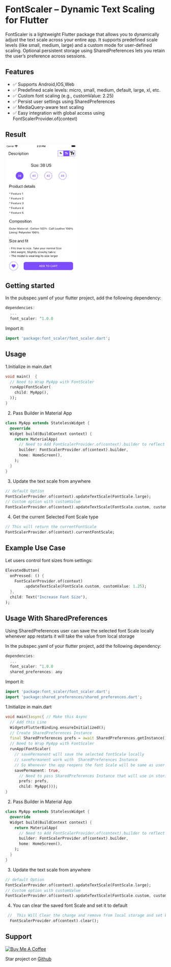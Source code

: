 <!--
This README describes the package. If you publish this package to pub.dev,
this README's contents appear on the landing page for your package.

For information about how to write a good package README, see the guide for
[writing package pages](https://dart.dev/tools/pub/writing-package-pages).

For general information about developing packages, see the Dart guide for
[creating packages](https://dart.dev/guides/libraries/create-packages)
and the Flutter guide for
[developing packages and plugins](https://flutter.dev/to/develop-packages).
-->
 # FontScaler – Dynamic Text Scaling for Flutter

 FontScaler is a lightweight Flutter package that allows you to dynamically adjust the text scale across your entire app. It supports predefined scale levels (like small, medium, large) and a custom mode for user-defined scaling. Optional persistent storage using SharedPreferences lets you retain the user’s preference across sessions.

## Features

<ul>
    <li>✅ Supports Android,IOS,Web</li>
    <li>✅  Predefined scale levels: micro, small, medium, default, large, xl, etc.</li>
    <li>✅  Custom font scaling (e.g., customValue: 2.25)</li>
    <li>✅ Persist user settings using SharedPreferences</li>
    <li>✅ MediaQuery-aware text scaling</li>
   <li>✅ Easy integration with global access using FontScalerProvider.of(context)</li>
  
</ul>

## Result
<img src ="https://github.com/Mirzaazmath/font_scaler/blob/dev/example/output/result.gif" height ="400">


## Getting started

In the pubspec.yaml of your flutter project, add the following dependency:

```dart
dependencies:
  ...
  font_scaler: ^1.0.0

```
Import it:

```dart
import 'package:font_scaler/font_scaler.dart';

```


## Usage

1.Initialize in main.dart

```dart
void main()  {
  // Need to Wrap MyApp with FontScaler
  runApp(FontScaler(
    child: MyApp(),
  ));
}

```
2. Pass Builder in Material App
   
```dart
class MyApp extends StatelessWidget {
  @override
  Widget build(BuildContext context) {
    return MaterialApp(
      // Need to Add FontScalerProvider.of(context).builder to reflect the changes
      builder: FontScalerProvider.of(context).builder,
      home: HomeScreen(),
    );
  }
}
```
3. Update the text scale from anywhere
   
```dart
// default Option
FontScalerProvider.of(context).updateTextScale(FontScale.large);
// Custom option with customValue
FontScalerProvider.of(context).updateTextScale(FontScale.custom, customValue: 2.4);

```

4. Get the current Selected Font Scale type 
   
```dart
// This will return the currentFontScale 
FontScalerProvider.of(context).currentFontScale;

```
   
## Example Use Case

   Let users control font sizes from settings:
   
```dart
ElevatedButton(
  onPressed: () {
    FontScalerProvider.of(context)
        .updateTextScale(FontScale.custom, customValue: 1.25);
  },
  child: Text("Increase Font Size"),
);


```
## Usage With SharedPreferences 

Using SharedPreferences user can save the selected font Scale locally whenever app
restarts it will take the value from local storage 


In the pubspec.yaml of your flutter project, add the following dependency:

```dart
dependencies:
  ...
  font_scaler: ^1.0.0
  shared_preferences: any

```
Import it:

```dart
import 'package:font_scaler/font_scaler.dart';
import 'package:shared_preferences/shared_preferences.dart';

```


1.Initialize in main.dart

```dart
void main()async{ // Make this Async
  // Add this Line
  WidgetsFlutterBinding.ensureInitialized();
  // Create SharedPreferences Instance
  final SharedPreferences prefs = await SharedPreferences.getInstance();
  // Need to Wrap MyApp with FontScaler
  runApp(FontScaler(
    // savePermanent will save the selected fontScale locally
    // savePermanent work with  SharedPreferences Instance
    // So Whenever the app reopens the font Scale will be same as user selected last time
    savePermanent: true,
      // Need to pass SharedPreferences Instance that will use in storing the data locally
      prefs: prefs,
      child: MyApp()));
}

```
2. Pass Builder in Material App
   
```dart
class MyApp extends StatelessWidget {
  @override
  Widget build(BuildContext context) {
    return MaterialApp(
      // Need to Add FontScalerProvider.of(context).builder to reflect the changes
      builder: FontScalerProvider.of(context).builder,
      home: HomeScreen(),
    );
  }
}
```
3. Update the text scale from anywhere
   
```dart
// default Option
FontScalerProvider.of(context).updateTextScale(FontScale.large);
// Custom option with customValue
FontScalerProvider.of(context).updateTextScale(FontScale.custom, customValue: 1.4);

```
4. You can clear the saved font Scale and set it to default
      
```dart
 //  This Will Clear the change and remove from local storage and set back to default fontScale
  FontScalerProvider.of(context).clear();

```

## Support

<a href="https://www.buymeacoffee.com/Mirza_Azmathullah_Baig" target="_blank"><img src="https://cdn.buymeacoffee.com/buttons/v2/default-yellow.png" alt="Buy Me A Coffee" style="height: 60px !important;width: 217px !important;" ></a>

Star project on  <a href="https://github.com/Mirzaazmath/font_scaler">Github</a>


